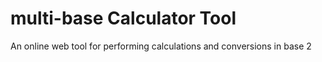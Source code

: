# multi-base Calculator Tool

An online web tool for performing calculations and conversions in base 2
